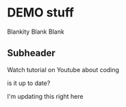 # DEMO stuff

Blankity Blank Blank

## Subheader

Watch tutorial on Youtube about coding


is it up to date?

I'm updating this right here
